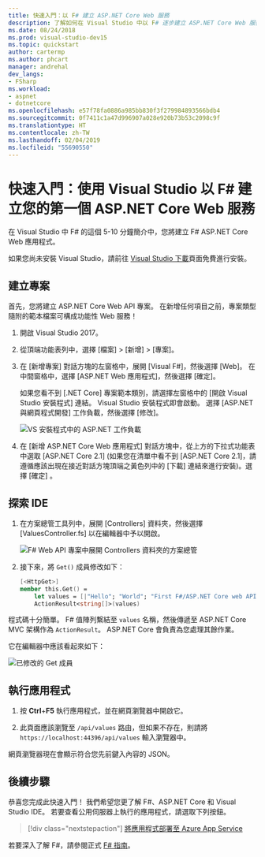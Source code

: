 ```yaml
---
title: 快速入門：以 F# 建立 ASP.NET Core Web 服務
description: 了解如何在 Visual Studio 中以 F# 逐步建立 ASP.NET Core Web 服務。
ms.date: 08/24/2018
ms.prod: visual-studio-dev15
ms.topic: quickstart
author: cartermp
ms.author: phcart
manager: andrehal
dev_langs:
- FSharp
ms.workload:
- aspnet
- dotnetcore
ms.openlocfilehash: e57f78fa0886a985bb830f3f279984893566bdb4
ms.sourcegitcommit: 0f7411c1a47d996907a028e920b73b53c2098c9f
ms.translationtype: HT
ms.contentlocale: zh-TW
ms.lasthandoff: 02/04/2019
ms.locfileid: "55690550"
---
```

# <a name="quickstart-use-visual-studio-to-create-your-first-aspnet-core-web-service-in-f"></a>快速入門：使用 Visual Studio 以 F# 建立您的第一個 ASP.NET Core Web 服務

在 Visual Studio 中 F# 的這個 5-10 分鐘簡介中，您將建立 F# ASP.NET Core Web 應用程式。

如果您尚未安裝 Visual Studio，請前往 [Visual Studio 下載](https://visualstudio.microsoft.com/downloads/?utm_medium=microsoft&utm_source=docs.microsoft.com&utm_campaign=inline+link&utm_content=download+vs2017)頁面免費進行安裝。

## <a name="create-a-project"></a>建立專案

首先，您將建立 ASP.NET Core Web API 專案。 在新增任何項目之前，專案類型隨附的範本檔案可構成功能性 Web 服務！

1. 開啟 Visual Studio 2017。

2. 從頂端功能表列中，選擇 [檔案] > [新增] > [專案]。

3. 在 [新增專案] 對話方塊的左窗格中，展開 [Visual F#]，然後選擇 [Web]。 在中間窗格中，選擇 [ASP.NET Web 應用程式]，然後選擇 [確定]。

     如果您看不到 [.NET Core] 專案範本類別，請選擇左窗格中的 [開啟 Visual Studio 安裝程式] 連結。 Visual Studio 安裝程式即會啟動。 選擇 [ASP.NET 與網頁程式開發] 工作負載，然後選擇 [修改]。

     ![VS 安裝程式中的 ASP.NET 工作負載](../ide/media/quickstart-aspnet-workload.png)

4. 在 [新增 ASP.NET Core Web 應用程式] 對話方塊中，從上方的下拉式功能表中選取 [ASP.NET Core 2.1]  (如果您在清單中看不到 [ASP.NET Core 2.1]，請遵循應該出現在接近對話方塊頂端之黃色列中的 [下載] 連結來進行安裝)。選擇 [確定] 。

## <a name="explore-the-ide"></a>探索 IDE

1. 在方案總管工具列中，展開 [Controllers] 資料夾，然後選擇 [ValuesController.fs] 以在編輯器中予以開啟。

   ![F# Web API 專案中展開 Controllers 資料夾的方案總管](../ide/media/hello-world-fs-sln-explorer.png)

2. 接下來，將 `Get()` 成員修改如下：

   ```fsharp
   [<HttpGet>]
   member this.Get() =
       let values = [|"Hello"; "World"; "First F#/ASP.NET Core web API!"|]
       ActionResult<string[]>(values)
   ```

程式碼十分簡單。 F# 值陣列繫結至 `values` 名稱，然後傳遞至 ASP.NET Core MVC 架構作為 `ActionResult`。 ASP.NET Core 會負責為您處理其餘作業。

它在編輯器中應該看起來如下：

![已修改的 Get 成員](../ide/media/hello-world-fs-get-member.png)

## <a name="run-the-application"></a>執行應用程式

1. 按 **Ctrl**+**F5** 執行應用程式，並在網頁瀏覽器中開啟它。

2. 此頁面應該瀏覽至 `/api/values` 路由，但如果不存在，則請將 `https://localhost:44396/api/values` 輸入瀏覽器中。

網頁瀏覽器現在會顯示符合您先前鍵入內容的 JSON。

## <a name="next-steps"></a>後續步驟

恭喜您完成此快速入門！ 我們希望您更了解 F#、ASP.NET Core 和 Visual Studio IDE。 若要查看公用伺服器上執行的應用程式，請選取下列按鈕。

> [!div class="nextstepaction"]
> [將應用程式部署至 Azure App Service](../deployment/quickstart-deploy-to-azure.md)

若要深入了解 F#，請參閱正式 [F# 指南](/dotnet/fsharp/index)。